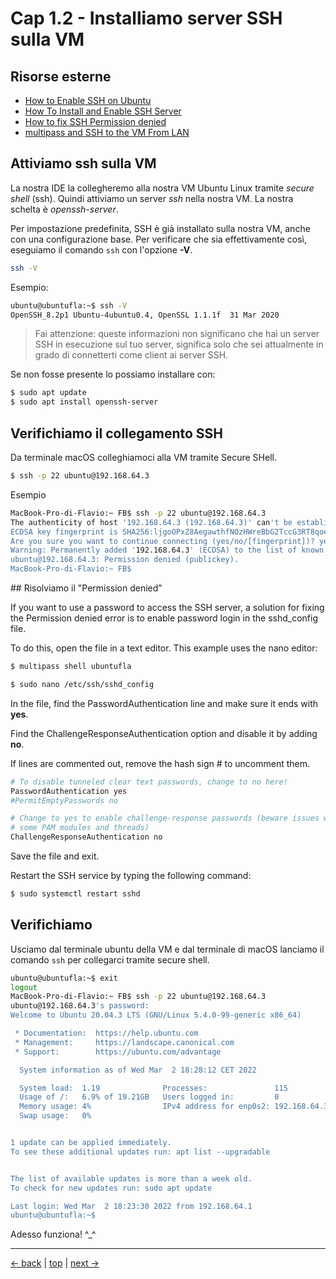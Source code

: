 # <a name="top"></a> Cap 1.2 - Installiamo server SSH sulla VM



## Risorse esterne

- [How to Enable SSH on Ubuntu](https://linuxize.com/post/how-to-enable-ssh-on-ubuntu-18-04/)
- [How To Install and Enable SSH Server](https://devconnected.com/how-to-install-and-enable-ssh-server-on-ubuntu-20-04/)
- [How to fix SSH Permission denied](https://phoenixnap.com/kb/ssh-permission-denied-publickey#:~:text=the%20solutions%20below.-,Solution%201%3A%20Enable%20Password%20Authentication,login%20in%20the%20sshd_config%20file.&text=In%20the%20file%2C%20find%20the,sure%20it%20ends%20with%20yes%20.)
- [multipass and SSH to the VM From LAN](https://medium.com/codex/use-linux-virtual-machines-with-multipass-4e2b620cc6)


## Attiviamo ssh sulla VM

La nostra IDE la collegheremo alla nostra VM Ubuntu Linux tramite *secure shell* (ssh). Quindi attiviamo un server *ssh* nella nostra VM. La nostra schelta è *openssh-server*.

Per impostazione predefinita, SSH è già installato sulla nostra VM, anche con una configurazione base.
Per verificare che sia effettivamente così, eseguiamo il comando `ssh` con l'opzione **-V**.

```bash
ssh -V
```

Esempio:

```bash
ubuntu@ubuntufla:~$ ssh -V
OpenSSH_8.2p1 Ubuntu-4ubuntu0.4, OpenSSL 1.1.1f  31 Mar 2020
```

> Fai attenzione: queste informazioni non significano che hai un server SSH in esecuzione sul tuo server, significa solo che sei attualmente in grado di connetterti come client ai server SSH.


Se non fosse presente lo possiamo installare con:

```bash
$ sudo apt update
$ sudo apt install openssh-server
```



## Verifichiamo il collegamento SSH

Da terminale macOS colleghiamoci alla VM tramite Secure SHell.

```bash
$ ssh -p 22 ubuntu@192.168.64.3
```

Esempio

```bash
MacBook-Pro-di-Flavio:~ FB$ ssh -p 22 ubuntu@192.168.64.3
The authenticity of host '192.168.64.3 (192.168.64.3)' can't be established.
ECDSA key fingerprint is SHA256:ljgoOPxZ8AegawthfNOzHWreBbG2TccG3RT8qoe9dEw.
Are you sure you want to continue connecting (yes/no/[fingerprint])? yes
Warning: Permanently added '192.168.64.3' (ECDSA) to the list of known hosts.
ubuntu@192.168.64.3: Permission denied (publickey).
MacBook-Pro-di-Flavio:~ FB$ 
```


## Risolviamo il "Permission denied"

If you want to use a password to access the SSH server, a solution for fixing the Permission denied error is to enable password login in the sshd_config file.

To do this, open the file in a text editor.  This example uses the nano editor:

```bash
$ multipass shell ubuntufla

$ sudo nano /etc/ssh/sshd_config
```

In the file, find the PasswordAuthentication line and make sure it ends with **yes**.

Find the ChallengeResponseAuthentication option and disable it by adding **no**.

If lines are commented out, remove the hash sign # to uncomment them.

```bash
# To disable tunneled clear text passwords, change to no here!
PasswordAuthentication yes
#PermitEmptyPasswords no

# Change to yes to enable challenge-response passwords (beware issues with
# some PAM modules and threads)
ChallengeResponseAuthentication no
```
Save the file and exit.

Restart the SSH service by typing the following command:

```bash
$ sudo systemctl restart sshd
```



## Verifichiamo

Usciamo dal terminale ubuntu della VM e dal terminale di macOS lanciamo il comando `ssh` per collegarci tramite secure shell. 

```bash
ubuntu@ubuntufla:~$ exit
logout
MacBook-Pro-di-Flavio:~ FB$ ssh -p 22 ubuntu@192.168.64.3
ubuntu@192.168.64.3's password: 
Welcome to Ubuntu 20.04.3 LTS (GNU/Linux 5.4.0-99-generic x86_64)

 * Documentation:  https://help.ubuntu.com
 * Management:     https://landscape.canonical.com
 * Support:        https://ubuntu.com/advantage

  System information as of Wed Mar  2 18:28:12 CET 2022

  System load:  1.19              Processes:               115
  Usage of /:   6.9% of 19.21GB   Users logged in:         0
  Memory usage: 4%                IPv4 address for enp0s2: 192.168.64.3
  Swap usage:   0%


1 update can be applied immediately.
To see these additional updates run: apt list --upgradable


The list of available updates is more than a week old.
To check for new updates run: sudo apt update

Last login: Wed Mar  2 18:23:30 2022 from 192.168.64.1
ubuntu@ubuntufla:~$ 
```

Adesso funziona! ^_^



---
[<- back](https://github.com/flaviobordonidev/leanpubabrandnewcms/blob/master/01-base/01-new_app_with_ubuntu_multipass/01_00-ubuntu_multipass.md)
 | [top](#top) |
[next ->](https://github.com/flaviobordonidev/leanpubabrandnewcms/blob/master/01-base/01-new_app_with_ubuntu_multipass/03_00-implement_ide.md)
